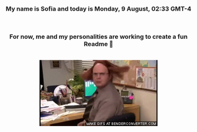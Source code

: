 


<div align="center">
<h3 >My name is Sofia and today is Monday, 9 August, 02:33 GMT-4</h3><br>
<h3 >For now, me and my personalities are working to create a fun Readme 👋
</h3><br>
<img src='img/dwight.gif' alt='working...'/>
</div>
